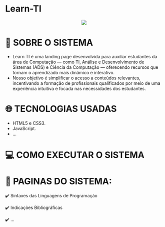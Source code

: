 # Learn-TI

<p align="center">
<img loading="lazy" src="http://img.shields.io/static/v1?label=STATUS&message=EM%20DESENVOLVIMENTO&color=GREEN&style=for-the-badge"/>
</p>

# :speech_balloon: SOBRE O SISTEMA

* Learn TI é uma landing page desenvolvida para auxiliar estudantes da área de Computação — como TI, Análise e Desenvolvimento de Sistemas (ADS) e Ciência da Computação — oferecendo recursos que tornam o aprendizado mais dinâmico e interativo.
* Nosso objetivo é simplificar o acesso a conteúdos relevantes, incentivando a formação de profissionais qualificados por meio de uma experiência intuitiva e focada nas necessidades dos estudantes.

# :globe_with_meridians: TECNOLOGIAS USADAS
* HTML5 e CSS3.
* JavaScript.
* ...

# :computer: COMO EXECUTAR O SISTEMA

# :eyes: PAGINAS DO SISTEMA:

:heavy_check_mark: Sintaxes das Linguagens de Programação

:heavy_check_mark: Indicações Bibliográficas

:heavy_check_mark: ...
